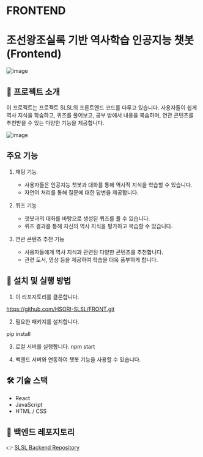 # FRONTEND

# 조선왕조실록 기반 역사학습 인공지능 챗봇 (Frontend)

![image](https://github.com/HSORI-SLSL/BackEnd/assets/106041730/846d3072-354d-4936-b05e-98a643eca0a1)



## 📌 프로젝트 소개
이 프로젝트는 프로젝트 SLSL의 프론트엔드 코드를 다루고 있습니다. 
사용자들이 쉽게 역사 지식을 학습하고, 퀴즈를 풀어보고, 공부 방에서 내용을 복습하며, 연관 콘텐츠를 추천받을 수 있는 다양한 기능을 제공합니다.

![image](https://github.com/HSORI-SLSL/BackEnd/assets/106041730/1750a83f-3579-4a04-8219-76bd8ca60540)

## 주요 기능
1. 채팅 기능 
   - 사용자들은 인공지능 챗봇과 대화를 통해 역사적 지식을 학습할 수 있습니다. 
   - 자연어 처리를 통해 질문에 대한 답변을 제공합니다.

2. 퀴즈 기능
   - 챗봇과의 대화를 바탕으로 생성된 퀴즈를 풀 수 있습니다.
   - 퀴즈 결과를 통해 자신의 역사 지식을 평가하고 복습할 수 있습니다.

3. 연관 콘텐츠 추천 기능
   - 사용자들에게 역사 지식과 관련된 다양한 콘텐츠를 추천합니다.
   - 관련 도서, 영상 등을 제공하여 학습을 더욱 풍부하게 합니다.

## 🚀 설치 및 실행 방법
1. 이 리포지토리를 클론합니다.

https://github.com/HSORI-SLSL/FRONT.git


2. 필요한 패키지를 설치합니다.

pip install

3. 로컬 서버를 실행합니다.
npm start

4. 백엔드 서버와 연동하여 챗봇 기능을 사용할 수 있습니다. 

## 🛠 기술 스택
- React
- JavaScript
- HTML / CSS

## 🔗 백엔드 레포지토리
👉 [SLSL Backend Repository](https://github.com/HSORI-SLSL/BackEnd)
